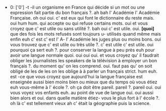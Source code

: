  * 0: ['0']
	 -t -il un organisme en France qui décide si un mot ou une expression fait partie du bon français ?.
	 ah bah l' Académie l' Académie Française.
	 oh oui oui.
	 c' est eux qui font le dictionnaire du reste mais.
	 oui hum hum.
	 qui accepte ou qui refuse certains mots.
	 oui et vous croyez que c' est utile ou sans utilité ?.
	 bah oui c' est utile.
	 oui.
	 **[quoi]** que des fois les mots refusés sont toujours u- utilisés quand même mais enfin euh c' est c' est l' A- l' Académie les juges plus ou moins bons.
	 oui vous trouvez que c' est utile ou très utile ?.
	 c' est utile c' est utile.
	 oui pourquoi ça sert euh ?.
	 pour conserver la langue à peu près euh pour avoir une langue normale quoi.
	 oui oui oui.
	 et vous croyez qu' il faudrait obliger les journalistes les speakers de la télévision à employer un bon français ?.
	 du moment qu' on les comprend.
	 oui.
	 faut pas qu' on soit obligé de les de les on les oblige à à parler un français strict.
	 hum euh.
	 est -ce que vous croyez que aujourd'hui la langue française est enseignée aussi bien moins bien ou mieux que du temps où vous étiez euh vous-même à l' école ?.
	 oh ça doit être pareil.
	 pareil ?.
	 pareil oui.
	 oui vous voyez vos enfants euh.
	 au point de vue de langue oui.
	 oui aussi bien alors et oui.
	 dans quelle matière étiez- vous le plus fort à l' école ?.
	 oh là c' est tellement vieux ah c' était la géographie puis la science.
	

